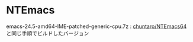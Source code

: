 # NTEmacs

emacs-24.5-amd64-IME-patched-generic-cpu.7z
: [chuntaro/NTEmacs64](https://github.com/chuntaro/NTEmacs64) と同じ手順でビルドしたバージョン
